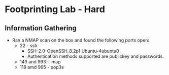 
# Footprinting Lab - Hard

## Information Gathering

* Ran a NMAP scan on the box and found the following ports open:
  * 22 - ssh
    * SSH-2.0-OpenSSH_8.2p1 Ubuntu-4ubuntu0
    * Authentication methods supported are publickey and passwords.
  * 143 and 993 - imap
  * 118 amd 995 - pop3s
 

